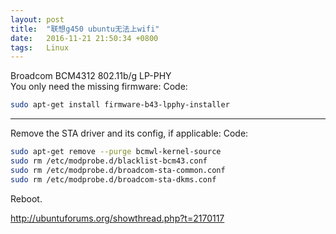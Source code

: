 ```yaml
---
layout: post
title:  "联想g450 ubuntu无法上wifi"
date:   2016-11-21 21:50:34 +0800
tags:   Linux
---
```

Broadcom BCM4312 802.11b/g LP-PHY  
You only need the missing firmware:
Code:  
```bash
sudo apt-get install firmware-b43-lpphy-installer
```
--------

Remove the STA driver and its config, if applicable:
Code:  
```bash
sudo apt-get remove --purge bcmwl-kernel-source
sudo rm /etc/modprobe.d/blacklist-bcm43.conf
sudo rm /etc/modprobe.d/broadcom-sta-common.conf
sudo rm /etc/modprobe.d/broadcom-sta-dkms.conf
```
Reboot.

http://ubuntuforums.org/showthread.php?t=2170117